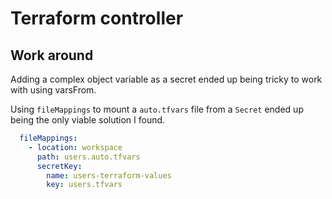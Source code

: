 # Terraform controller

## Work around

Adding a complex object variable as a secret ended up being tricky to work with using varsFrom.

Using `fileMappings` to mount a `auto.tfvars` file from a `Secret` ended up being the only viable
solution I found.

```yaml
  fileMappings:
    - location: workspace
      path: users.auto.tfvars
      secretKey:
        name: users-terraform-values
        key: users.tfvars
```
